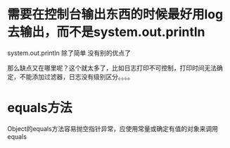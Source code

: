 # 需要在控制台输出东西的时候最好用log去输出，而不是system.out.println

system.out.println 除了简单  没有别的优点了

那么缺点又在哪里呢？这个就太多了，比如日志打印不可控制，打印时间无法确定，不能添加过滤器，日志没有级别区分。。。。

# equals方法

Object的equals方法容易抛空指针异常，应使用常量或确定有值的对象来调用equals

